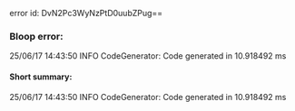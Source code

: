 error id: DvN2Pc3WyNzPtD0uubZPug==
### Bloop error:

25/06/17 14:43:50 INFO CodeGenerator: Code generated in 10.918492 ms
#### Short summary: 

25/06/17 14:43:50 INFO CodeGenerator: Code generated in 10.918492 ms